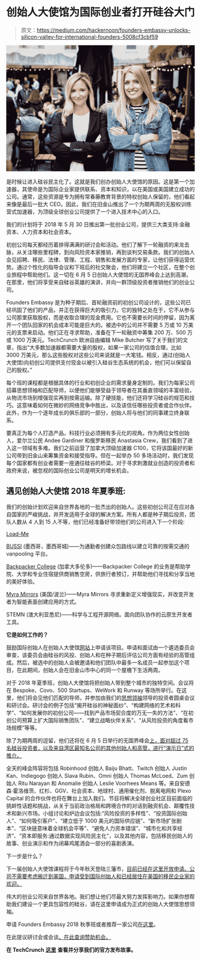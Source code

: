 # 创始人大使馆为国际创业者打开硅谷大门

> 原文：<https://medium.com/hackernoon/founders-embassy-unlocks-silicon-valley-for-international-founders-5008cf3cbf59>

![](img/07a04a6c6402394e6c0659587c8deedf.png)

是时候让进入硅谷民主化了。这就是我们创办创始人大使馆的原因。这是第一个加速器，其使命是为国际企业家提供联系、资本和知识，以在美国或美国建立成功的公司。通常，这些资源是专为拥有常春藤教育背景的特权创始人保留的，他们看起来像是最后一批大 CEO。因此，我们在旧金山推出了一个为期两周的无股权训练营式加速器，为顶级全球创业公司提供了一个进入技术中心的入口。

我们的计划将于 2018 年 5 月 30 日推出第一批创业公司，提供三大类支持:金融资本、人力资本和社会资本。

初创公司每天都经历着排得满满的研讨会和活动。他们了解下一轮融资的来龙去脉，从关注哪些里程碑，到向风险资本家推销，再到谈判交易条款。我们的创始人会见招聘、移民、法律、管理、工程、销售和发展方面的专家，让他们获得运营优势。通过个性化的指导会议和下班后的社交聚会，他们将建立一个社区，在整个创业旅程中帮助他们。这一切在 6 月 5 日创始人大使馆的无国界峰会上达到高潮，在那里，他们将享受来自硅谷英雄的演讲，并向一群顶级投资者推销他们的创业公司。

Founders Embassy 是为种子期后、首轮融资前的初创公司设计的，这些公司已经巩固了他们的产品，并正在获得巨大的吸引力。它的独特之处在于，它不从参与公司那里获取股权，而是收取合理的现金费用。它也不需要长时间的停留，因为离开一个团队回家的机会成本可能是巨大的。被选中的公司并不需要 5 万或 10 万美元的支票来启动。他们正在寻求帮助，准备在下一轮融资中筹集 200 万、500 万或 1000 万美元。TechCrunch 欧洲自由编辑 Mike Butcher 写了关于我们的文章，指出“大多数加速器都需要大量的股权，如果一家公司的估值合理，比如 3000 万美元，那么这些股权对这些公司来说就是一大笔钱。相反，通过(创始人大使馆)向初创公司提供支付现金以被引入硅谷生态系统的机会，他们可以保留自己的股权。”

每个班的课程都是根据具体的行业和初创企业的需求量身定制的。我们为每家公司招募思想领袖和匹配导师，以便他们能够受益于领导者在其垂直领域的丰富经验，从物流市场到增强现实再到按需运输。除了硬技能，他们还将学习硅谷的规范和技巧。这意味着如何在微妙的网络竞争中胜出，以及该信任哪些投资者或合作伙伴。此外，作为一个逐年成长的俱乐部的一部分，创始人将与他们的同事建立终身联系。

要真正为每个人打造产品，科技行业必须拥有多元化的视角。作为两位女性创始人，爱尔兰公民 Andee Gardiner 和俄罗斯移民 Anastasia Crew，我们看到了进入这一领域有多难。我们之前运营了加拿大顶级加速器 C100，它将该国最好的新公司带到旧金山来筹集资金和接受指导。但在一起举办 50 多场活动时，我们发现每个国家都有创业者需要一座通往硅谷的桥梁。对于寻求刺激就业创造的投资者和政府来说，被忽视的国际创业公司是明天的增长机会。

## 遇见创始人大使馆 2018 年夏季班:

我们的创始计划欢迎来自世界各地的一批杰出的创始人。这些初创公司正在应对各自国家的严峻挑战，并开发适用于全球的解决方案。所有人都是种子期后投资，团队人数从 4 人到 15 人不等，他们已经准备好带领他们的公司进入下一个阶段:

[Load-Me](https://www.load-me.com/)

[BUSSI](https://www.bussi.com.mx/) (墨西哥，墨西哥城)——为通勤者创建众包路线以建立可靠的按需交通的 vanpooling 平台。

[Backpacker College](https://backpackercollege.com/) (加拿大多伦多)——Backpacker College 的业务是帮助学院、大学和专业住宿提供商销售空房，供旅行者预订，并帮助他们寻找和分享当地的美好体验。

[Myra Mirrors](https://myramirrors.com/) (美国/波兰)——Myra Mirrors 寻求重新定义增强现实，并改变开发者为智能表面创建应用的方式。

STEMN (澳大利亚悉尼)——科学与工程开源网络。面向团队协作的云原生开发者工具。

**它是如何工作的？**

鼓励国际创始人在创始人大使馆[网站](https://www.foundersembassy.com/apply/)上申请该项目。申请和面试由一个遴选委员会审查，该委员会由硅谷的风投、创始人和在种子期后评估公司方面有经验的高管组成。然后，被选中的创始人会被邀请和他们团队中最多一名成员一起参加这个项目，在此期间，创始人会在旧金山市中心的同一个屋檐下生活两周。

对于 2018 年夏季班，创始人大使馆将把创始人带到整个城市的独特空间。会议将在 Bespoke、Covo、500 Startups、WeWork 和 Runway 等场所举行。在这里，他们将会见他们匹配的导师，并参加由我们的[思想领袖](https://www.foundersembassy.com/thoughtleaders/)领导的投资者圆桌会议和研讨会。研讨会的例子包括“揭开硅谷的神秘面纱”、“构建网络的艺术和科学”、“如何发展你的初创公司——找到产品市场契合度的万无一失的方法”、“在初创公司预算上扩大国际销售团队”、“建立战略伙伴关系”、“从风险投资的角度看市场规模”等等。

除了为期两周的逗留，他们还将在 6 月 5 日举行的无国界峰会[上，面对超过 75 名硅谷投资者，以及来自湾区最知名公司的其他创始人和高管，进行“演示日”式的推介。](https://www.foundersembassy.com/borderless-summit/)

全天的峰会阵容将包括 Robinhood 创始人 Baiju Bhatt、Twitch 创始人 Justin Kan、Indiegogo 创始人 Slava Rubin、Omni 创始人 Thomas McLoed、Zum 创始人 Ritu Narayan 和 Anomalie 创始人 Leslie Voorhees Means 等。来自安德森·霍洛维茨、红杉、GGV、社会资本、地球村、通用催化剂、脱离电网和 Plexo Capital 的合作伙伴也将在舞台上加入我们。节目将解决全球创业社区目前面临的挑衅性话题和挑战，从关于当前政治格局和跨境合作的对话到融资机会、颠覆性技术和新兴市场。小组讨论和炉边会议包括:“风险投资的多样性”、“投资国际创始人”、“如何吸引客户”、“建立低于 1000 美元的国际供应链”、“新市场扩张剧本”、“区块链意味着全球机会平等”、“避免人力资本错误”、“城市化和共享经济”、“资本即服务:通过数据实现风险民主化”，以及其他内容，包括移民创始人的故事、创业演示和作为闭幕鸡尾酒会一部分的喜剧表演。

下一步是什么？

下一届创始人大使馆课程将于今年秋天登陆三藩市，[目前已经在这里开放申请。公司不需要考虑搬迁到美国，申请受到国际创始人和已经居住在美国的移民企业家的欢迎。](https://www.foundersembassy.com/apply/)

伟大的创业公司来自世界各地。我们想让他们尽最大努力发挥影响力。如果你想帮助我们建设一个更具包容性的硅谷，请在这里申请成为正式的创始人大使馆思想领袖。

申请 Founders Embassy 2018 秋季班或者推荐一家公司[在这里](https://www.foundersembassy.com/apply/)。

在此提议研讨会或会谈[。在此查询赞助机会](https://docs.google.com/forms/d/e/1FAIpQLSceRhafhQxzNbNJfum0QETVVVmytm_V3a-jah6u81p0kBgIMQ/viewform)[。](https://www.foundersembassy.com/contact/)

**在 TechCrunch** [**这里**](https://techcrunch.com/2018/05/15/founders-embassy-equity-free-accelerator-aims-to-unlock-the-valley-for-internationals/) **查看并分享我们的官方发布故事。**